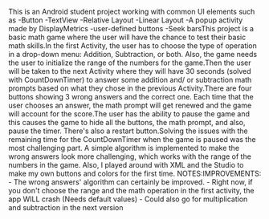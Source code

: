 This is an Android student project working with common UI elements such as -Button -TextView -Relative Layout -Linear Layout -A popup activity made by DisplayMetrics -user-defined buttons -Seek barsThis project is a basic math game where the user will have the chance to test their basic math skills.In the first Activity, the user has to choose the type of operation in a drop-down menu: Addition, Subtraction, or both. Also, the game needs the user to initialize the range of the numbers for the game.Then the user will be taken to the next Activity where they will have 30 seconds (solved with CountDownTimer) to answer some addition and/ or subtraction math prompts based on what they chose in the previous Activity.There are four buttons showing 3 wrong answers and the correct one. Each time that the user chooses an answer, the math prompt will get renewed and the game will account for the score.The user has the ability to pause the game and this causes the game to hide all the buttons, the math prompt, and also, pause the timer. There's also a restart button.Solving the issues with the remaining time for the CountDownTimer when the game is paused was the most challenging part.
A simple algorithm is implemented to make the wrong answers look more challenging, which works with the range of the numbers in the game. Also, I played around with XML and the Studio to make my own buttons and colors for the first time.
NOTES:IMPROVEMENTS: - The wrong answers' algorithm can certainly be improved. - Right now, if you don't choose the range and the math operation in the first activity, the app WILL crash (Needs default values) - Could also go for multiplication and subtraction in the next version 